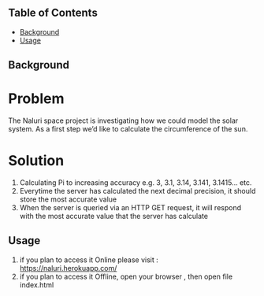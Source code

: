 ## Table of Contents

- [Background](#background)
- [Usage](#usage)


## Background

Problem
===========================================================
The Naluri space project is investigating how we could model the solar system. As a first step
we’d like to calculate the circumference of the sun.

Solution
========================================================
1. Calculating Pi to increasing accuracy e.g. 3, 3.1, 3.14, 3.141, 3.1415… etc.
2. Everytime the server has calculated the next decimal precision, it should store
the most accurate value
3. When the server is queried via an HTTP GET request, it will respond with the
most accurate value that the server has calculate

## Usage
1. if you plan to access it Online please visit : https://naluri.herokuapp.com/
2.  if you plan to access it Offline, open your browser , then open file index.html
